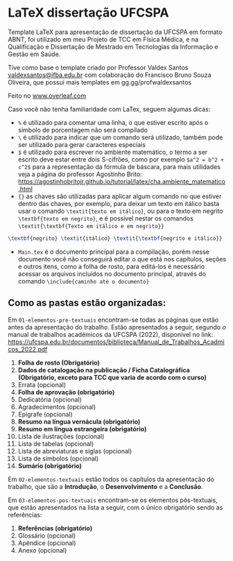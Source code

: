 # LaTeX dissertação UFCSPA
Template LaTeX para apresentação de dissertação da UFCSPA em formato ABNT, foi utilizado em meu Projeto de TCC em Física Médica, e na Qualificação e Dissertação de Mestrado em Tecnologias da Informação e Gestão em Saúde.

Tive como base o template criado por Professor Valdex Santos <valdexsantos@ifba.edu.br> com colaboração do Francisco Bruno Souza Oliveira, que possui mais templates em gg.gg/profwaldexsantos

Feito no www.overleaf.com

Caso você não tenha familiaridade com LaTex, seguem algumas dicas:

+ `%` é utilizado para comentar uma linha, o que estiver escrito após o símbolo de porcentagem não será compilado
+ `\` é utilizado para indicar que um comando será utilizado, também pode ser utilizado para gerar caracteres especiais
+ `$` é utilizado para escrever no ambiente matemático, o termo a ser escrito deve estar entre dois S-cifrões, como por exemplo `$a^2 = b^2 + c^2$` para a representação da fórmula de báscara, para mais utilidades veja a página do professor Agostinho Brito: https://agostinhobritojr.github.io/tutorial/latex/cha.ambiente_matematico.html
+ `{}` as chaves são utilizadas para aplicar algum comando no que estiver dentro das chaves, por exemplo, para deixar um texto em itálico basta usar o comando `\textit{texto em itálico}`, ou para o texto em negrito `\textbf{texto em negrito}`, e é possível nestar os comandos `\textit{\textbf{Texto em itálico e em negrito}}`
```latex
\textbf{negrito} \textit{itálico} \textit{\textbf{negrito e itálico}}
```
+ `Main.tex` é o documento principal para a compilação, porém nesse documento você não conseguirá editar o que está nos capítulos, seções e outros itens, como a folha de rosto, para editá-los é necessário acessar os arquivos incluídos no documento principal, através do comando `\include{caminho até o documento}`

## Como as pastas estão organizadas:

Em `01-elementos-pre-textuais` encontram-se todas as páginas que estão antes da apresentação do trabalho. Estão apresentados a seguir, segundo o manual de trabalhos acadêmicos da UFCSPA (2022), disponível no link: https://ufcspa.edu.br/documentos/biblioteca/Manual_de_Trabalhos_Acadmicos_2022.pdf

1. **Folha de rosto (Obrigatório)**
2. **Dados de catalogação na publicação / Ficha Catalográfica (Obrigatório, exceto para TCC que varia de acordo com o curso)**
3. Errata (opcional)
4. **Folha de aprovação (obrigatório)**
5. Dedicatória (opcional)
6. Agradecimentos (opcional)
7. Epígrafe (opcional)
8. **Resumo na língua vernácula (obrigatório)**
9. **Resumo em língua estrangeira (obrigatório)**
10. Lista de ilustrações (opcional)
11. Lista de tabelas (opcional)
12. Lista de abreviaturas e siglas (opcional)
13. Lista de símbolos (opcional)
14. **Sumário (obrigatório)**

Em `02-elementos-textuais` estão todos os capítulos da apresentação do trabalho, que são a **Introdução**, o **Desenvolvimento** e a **Conclusão**.

Em `03-elementos-pos-textuais` encontram-se os elementos pós-textuais, que estão apresentados na lista a seguir, com o único obrigatório sendo as referências:

1. **Referências (obrigatório)**
2. Glossário (opcional)
3. Apêndice (opcional)
4. Anexo (opcional)
